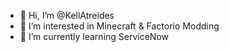 - 👋 Hi, I’m @KellAtreides
- 👀 I’m interested in Minecraft & Factorio Modding 
- 🌱 I’m currently learning ServiceNow

<!---
KellAtreides/KellAtreides is a ✨ special ✨ repository because its `README.md` (this file) appears on your GitHub profile.
You can click the Preview link to take a look at your changes.
--->
